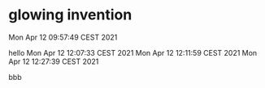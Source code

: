 # glowing invention
Mon Apr 12 09:57:49 CEST 2021

hello
Mon Apr 12 12:07:33 CEST 2021
Mon Apr 12 12:11:59 CEST 2021
Mon Apr 12 12:27:39 CEST 2021

bbb
